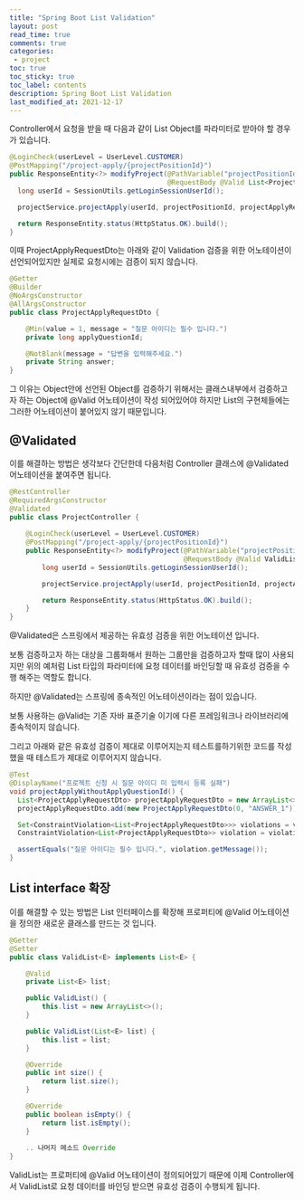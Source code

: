 ```yaml
---
title: "Spring Boot List Validation"    
layout: post    
read_time: true    
comments: true   
categories: 
 - project  
toc: true    
toc_sticky: true    
toc_label: contents    
description: Spring Boot List Validation
last_modified_at: 2021-12-17
---
```




Controller에서 요청을 받을 때 다음과 같이 List Object를 파라미터로 받아야 할 경우가 있습니다.

```java
@LoginCheck(userLevel = UserLevel.CUSTOMER)
@PostMapping("/project-apply/{projectPositionId}")
public ResponseEntity<?> modifyProject(@PathVariable("projectPositionId") long projectPositionId,
                                       @RequestBody @Valid List<ProjectApplyRequestDto> projectApplyRequestDto) {
  long userId = SessionUtils.getLoginSessionUserId();

  projectService.projectApply(userId, projectPositionId, projectApplyRequestDto.getList());

  return ResponseEntity.status(HttpStatus.OK).build();
}
```

이때 ProjectApplyRequestDto는 아래와 같이 Validation 검증을 위한 어노테이션이 선언되어있지만 실제로 요청시에는 검증이 되지 않습니다.

```java
@Getter
@Builder
@NoArgsConstructor
@AllArgsConstructor
public class ProjectApplyRequestDto {

    @Min(value = 1, message = "질문 아이디는 필수 입니다.")
    private long applyQuestionId;

    @NotBlank(message = "답변을 입력해주세요.")
    private String answer;
}
```

그 이유는 Object안에 선언된 Object를 검증하기 위해서는 클래스내부에서 검증하고자 하는 Object에 @Valid 어노테이션이 작성 되어있어야 하지만 List의 구현체들에는 그러한 어노테이션이 붙어있지 않기 때문입니다.



## @Validated

이를 해결하는 방법은 생각보다 간단한데 다음처럼 Controller 클래스에 @Validated 어노테이션을 붙여주면 됩니다.

```java
@RestController
@RequiredArgsConstructor
@Validated
public class ProjectController {
  
    @LoginCheck(userLevel = UserLevel.CUSTOMER)
    @PostMapping("/project-apply/{projectPositionId}")
    public ResponseEntity<?> modifyProject(@PathVariable("projectPositionId") long projectPositionId,
                                           @RequestBody @Valid ValidList<ProjectApplyRequestDto> projectApplyRequestDto) {
        long userId = SessionUtils.getLoginSessionUserId();

        projectService.projectApply(userId, projectPositionId, projectApplyRequestDto.getList());

        return ResponseEntity.status(HttpStatus.OK).build();
    }
}

```

@Validated은 스프링에서 제공하는 유효성 검증을 위한 어노테이션 입니다.

보통 검증하고자 하는 대상을 그룹화해서 원하는 그룹만을 검증하고자 할때 많이 사용되지만 위의 예처럼 List 타입의 파라미터에 요청 데이터를 바인딩할 때 유효성 검증을 수행 해주는 역할도 합니다.



하지만 @Validated는 스프링에 종속적인 어노테이션이라는 점이 있습니다.

보통 사용하는 @Valid는 기존 자바 표준기술 이기에 다른 프레임워크나 라이브러리에 종속적이지 않습니다.

그리고 아래와 같은 유효성 검증이 제대로 이루어지는지 테스트를하기위한 코드를 작성했을 때 테스트가 제대로 이루어지지 않습니다.

```java
@Test
@DisplayName("프로젝트 신청 시 질문 아이디 미 입력시 등록 실패")
void projectApplyWithoutApplyQuestionId() {
  List<ProjectApplyRequestDto> projectApplyRequestDto = new ArrayList<>();
  projectApplyRequestDto.add(new ProjectApplyRequestDto(0, "ANSWER_1"));

  Set<ConstraintViolation<List<ProjectApplyRequestDto>>> violations = validator.validate(projectApplyRequestDto);
  ConstraintViolation<List<ProjectApplyRequestDto>> violation = violations.iterator().next();

  assertEquals("질문 아이디는 필수 입니다.", violation.getMessage());
}
```



## List interface 확장

이를 해결할 수 있는 방법은 List 인터페이스를 확장해 프로퍼티에 @Valid 어노테이션을 정의한 새로운 클래스를 만드는 것 입니다.

```java
@Getter
@Setter
public class ValidList<E> implements List<E> {

    @Valid
    private List<E> list;

    public ValidList() {
        this.list = new ArrayList<>();
    }

    public ValidList(List<E> list) {
        this.list = list;
    }

    @Override
    public int size() {
        return list.size();
    }

    @Override
    public boolean isEmpty() {
        return list.isEmpty();
    }
  
  	.. 나머지 메소드 Override
}
```

ValidList는 프로퍼티에 @Valid 어노테이션이 정의되어있기 때문에 이제 Controller에서 ValidList로 요청 데이터를 바인딩 받으면 유효성 검증이 수행되게 됩니다. 

